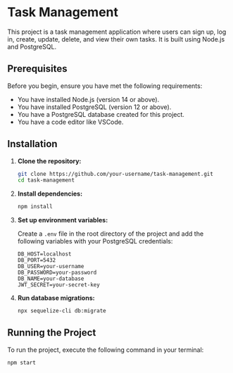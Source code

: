 # Task Management

This project is a task management application where users can sign up, log in, create, update, delete, and view their own tasks. It is built using Node.js and PostgreSQL.

## Prerequisites

Before you begin, ensure you have met the following requirements:

- You have installed Node.js (version 14 or above).
- You have installed PostgreSQL (version 12 or above).
- You have a PostgreSQL database created for this project.
- You have a code editor like VSCode.

## Installation

1. **Clone the repository:**

   ```sh
   git clone https://github.com/your-username/task-management.git
   cd task-management
   ```

2. **Install dependencies:**

   ```sh
   npm install
   ```

3. **Set up environment variables:**

   Create a `.env` file in the root directory of the project and add the following variables with your PostgreSQL credentials:

   ```plaintext
   DB_HOST=localhost
   DB_PORT=5432
   DB_USER=your-username
   DB_PASSWORD=your-password
   DB_NAME=your-database
   JWT_SECRET=your-secret-key
   ```

4. **Run database migrations:**

   ```sh
   npx sequelize-cli db:migrate
   ```

## Running the Project

To run the project, execute the following command in your terminal:

```sh
npm start
```
